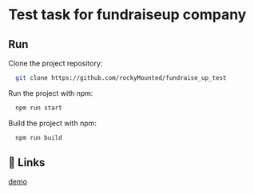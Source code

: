 # Test task for fundraiseup company

## Run
Clone the project repository:
```bash
  git clone https://github.com/rockyMounted/fundraise_up_test
```

Run the project with npm:
```bash
  npm run start
```

Build the project with npm:
```bash
  npm run build
```

## 🔗 Links
[demo](https://www.linkedin.com/in/daria-kazeko-8835301b7/)
